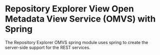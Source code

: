 <!-- SPDX-License-Identifier: CC-BY-4.0 -->
<!-- Copyright Contributors to the ODPi Egeria project.  -->

# Repository Explorer View Open Metadata View Service (OMVS) with Spring

The Repository Explorer OMVS spring module uses spring to create the server-side support for the REST services.
